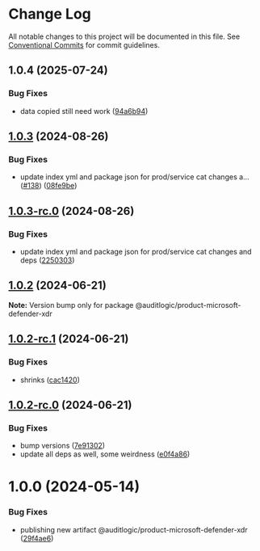 # Change Log

All notable changes to this project will be documented in this file.
See [Conventional Commits](https://conventionalcommits.org) for commit guidelines.

## 1.0.4 (2025-07-24)


### Bug Fixes

* data copied still need work ([94a6b94](https://github.com/zerobias-org/product/commit/94a6b942fb0516367548599d739529536132755a))





## [1.0.3](https://github.com/auditlogic/product/compare/@auditlogic/product-microsoft-defender-xdr@1.0.2...@auditlogic/product-microsoft-defender-xdr@1.0.3) (2024-08-26)


### Bug Fixes

* update index yml and package json for prod/service cat changes a… ([#138](https://github.com/auditlogic/product/issues/138)) ([08fe9be](https://github.com/auditlogic/product/commit/08fe9beb1c8457462a19bc69caa02e6212d97e1a))





## [1.0.3-rc.0](https://github.com/auditlogic/product/compare/@auditlogic/product-microsoft-defender-xdr@1.0.2...@auditlogic/product-microsoft-defender-xdr@1.0.3-rc.0) (2024-08-26)


### Bug Fixes

* update index yml and package json for prod/service cat changes and deps ([2250303](https://github.com/auditlogic/product/commit/225030363a363608240135b7ebed386b28f01e4b))





## [1.0.2](https://github.com/auditlogic/product/compare/@auditlogic/product-microsoft-defender-xdr@1.0.2-rc.1...@auditlogic/product-microsoft-defender-xdr@1.0.2) (2024-06-21)

**Note:** Version bump only for package @auditlogic/product-microsoft-defender-xdr





## [1.0.2-rc.1](https://github.com/auditlogic/product/compare/@auditlogic/product-microsoft-defender-xdr@1.0.2-rc.0...@auditlogic/product-microsoft-defender-xdr@1.0.2-rc.1) (2024-06-21)


### Bug Fixes

* shrinks ([cac1420](https://github.com/auditlogic/product/commit/cac14200fefcd8183ab69fe89a47bd3f70f563e9))





## [1.0.2-rc.0](https://github.com/auditlogic/product/compare/@auditlogic/product-microsoft-defender-xdr@1.0.0...@auditlogic/product-microsoft-defender-xdr@1.0.2-rc.0) (2024-06-21)


### Bug Fixes

* bump versions ([7e91302](https://github.com/auditlogic/product/commit/7e913023b8b312150ed7762c32fbbe616be71de5))
* update all deps as well, some weirdness ([e0f4a86](https://github.com/auditlogic/product/commit/e0f4a864714e2d3de6bbf3da014d5312fe53be2f))





# 1.0.0 (2024-05-14)


### Bug Fixes

* publishing new artifact @auditlogic/product-microsoft-defender-xdr ([29f4ae6](https://github.com/auditlogic/product/commit/29f4ae66755c1dc2bc0e9218729fd8f10de0ca90))

